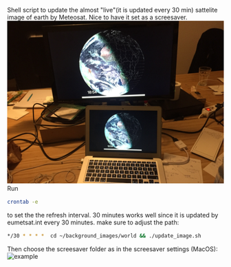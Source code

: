Shell script to update the almost "live"(it is updated every 30 min) sattelite image of earth by Meteosat.
Nice to have it set as a screesaver.
![example](https://raw.githubusercontent.com/c-riq/earth_webcam_screesaver/master/real.jpg)
<br />
Run<br /> 
```sh 
crontab -e 
```
to set the the refresh interval. 30 minutes works well since it is updated by eumetsat.int every 30 minutes.
make sure to adjust the path:<br />
```sh
*/30 * * * *  cd ~/background_images/world && ./update_image.sh
```
Then choose the screesaver folder as in the screesaver settings (MacOS):
![example](https://raw.githubusercontent.com/c-riq/earth_webcam_screesaver/master/settings.jpg)


